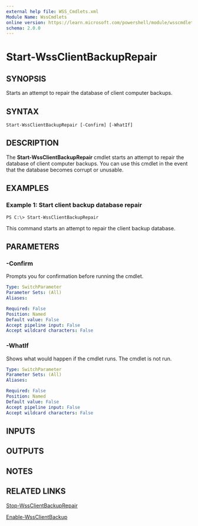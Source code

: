 ```yaml
---
external help file: WSS_Cmdlets.xml
Module Name: WssCmdlets
online version: https://learn.microsoft.com/powershell/module/wsscmdlets/start-wssclientbackuprepair?view=windowsserver2012-ps&wt.mc_id=ps-gethelp
schema: 2.0.0
---
```


# Start-WssClientBackupRepair

## SYNOPSIS
Starts an attempt to repair the database of client computer backups.

## SYNTAX

```
Start-WssClientBackupRepair [-Confirm] [-WhatIf]
```

## DESCRIPTION
The **Start-WssClientBackupRepair** cmdlet starts an attempt to repair the database of client computer backups.
You can use this cmdlet in the event that the database becomes corrupt or unusable.

## EXAMPLES

### Example 1: Start client backup database repair
```
PS C:\> Start-WssClientBackupRepair
```

This command starts an attempt to repair the client backup database.

## PARAMETERS

### -Confirm
Prompts you for confirmation before running the cmdlet.

```yaml
Type: SwitchParameter
Parameter Sets: (All)
Aliases: 

Required: False
Position: Named
Default value: False
Accept pipeline input: False
Accept wildcard characters: False
```

### -WhatIf
Shows what would happen if the cmdlet runs.
The cmdlet is not run.

```yaml
Type: SwitchParameter
Parameter Sets: (All)
Aliases: 

Required: False
Position: Named
Default value: False
Accept pipeline input: False
Accept wildcard characters: False
```

## INPUTS

## OUTPUTS

## NOTES

## RELATED LINKS

[Stop-WssClientBackupRepair](./Stop-WssClientBackupRepair.md)

[Enable-WssClientBackup](./Enable-WssClientBackup.md)

